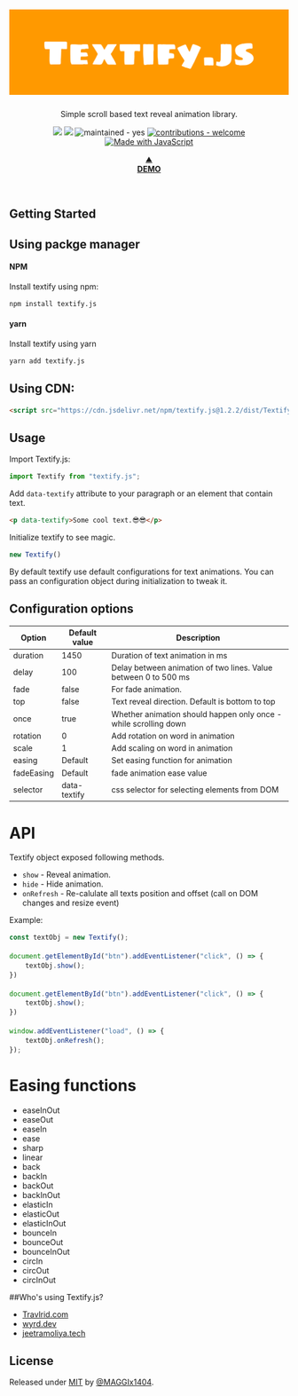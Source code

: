 <div align="center">
  <h1>
    <img width="600" src="./logo.png" alt="">
  </h1>
  <p>Simple scroll based text reveal animation library.</p>
  <p>
    <img src="https://img.shields.io/github/tag/MAGGIx1404/Textify.js?include_prereleases=&sort=semver&color=orange">
    <img src="https://img.shields.io/badge/License-MIT-orange">
    <img src="https://img.shields.io/badge/maintained-yes-orange" alt="maintained - yes">
    <a href="/CONTRIBUTING.md" title="Go to contributions doc"><img src="https://img.shields.io/badge/contributions-welcome-orange" alt="contributions - welcome"></a>
    <a href="https://www.javascript.com/" title="Go to JavaScript homepage"><img src="https://img.shields.io/badge/Made_with-JavaScript-orange?logo=javascript&logoColor=white" alt="Made with JavaScript"></a>
  </p>
  <p>
    <a href="https://maggix1404.github.io/Textify.js/" target="_blank">
    ⛰️<br>
    <b>DEMO</b></a>
  </p>
</div>
<br>

## Getting Started

## Using packge manager

#### NPM
Install textify using npm:
```sh
npm install textify.js
```

#### yarn
Install textify using yarn
```sh
yarn add textify.js
```

## Using CDN:
```html
<script src="https://cdn.jsdelivr.net/npm/textify.js@1.2.2/dist/Textify.min.js"></script>
```

## Usage
Import Textify.js:
```javascript
import Textify from "textify.js";
```

Add `data-textify` attribute to your paragraph or an element that contain text.
```html
<p data-textify>Some cool text.😎😎</p>
```

Initialize textify to see magic.
```javascript
new Textify()
```

<p>By default textify use default configurations for text animations. You can pass an configuration object during initialization to tweak it.</p>

## Configuration options

| Option | Default value | Description |
| ------ | ------ | ------ |
| duration | 1450 | Duration of text animation in ms |
| delay | 100 | Delay between animation of two lines. Value between 0 to 500 ms |
| fade | false | For fade animation. |
| top | false | Text reveal direction. Default is bottom to top |
| once | true | Whether animation should happen only once - while scrolling down |
| rotation | 0 | Add rotation on word in animation |
| scale | 1 | Add scaling on word in animation |
| easing | Default | Set easing function for animation |
| fadeEasing | Default | fade animation ease value |
| selector | data-textify | css selector for selecting elements from DOM |

# API
Textify object exposed following methods.
* `show` - Reveal animation.
* `hide` - Hide animation.
* `onRefresh` - Re-calulate all texts position and offset (call on DOM changes and resize event)

Example:
```javascript
const textObj = new Textify();

document.getElementById("btn").addEventListener("click", () => {
    textObj.show();
})

document.getElementById("btn").addEventListener("click", () => {
    textObj.show();
})

window.addEventListener("load", () => {
    textObj.onRefresh();
});

```

# Easing functions
* easeInOut
* easeOut
* easeIn
* ease
* sharp
* linear
* back
* backIn
* backOut
* backInOut
* elasticIn
* elasticOut
* elasticInOut
* bounceIn
* bounceOut
* bounceInOut
* circIn
* circOut
* circInOut

##Who's using Textify.js?
- [Travlrid.com](http://www.travlrid.com/)
- [wyrd.dev](https://wyrd.dev/)
- [jeetramoliya.tech](https://www.jeetramoliya.tech/)


## License

Released under [MIT](/LICENSE) by [@MAGGIx1404](https://github.com/MAGGIx1404).
